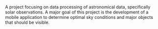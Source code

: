 A project focusing on data processing of astronomical data, specifically solar observations. A major goal of this project is the development 
of a mobile application to determine optimal sky conditions and major objects that should be visible. 
